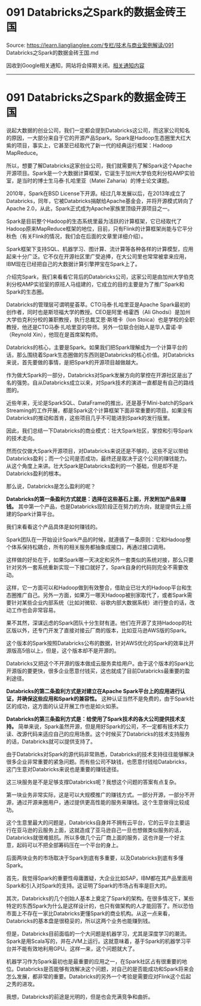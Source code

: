 # 091 Databricks之Spark的数据金砖王国 

Source: https://learn.lianglianglee.com/专栏/技术与商业案例解读/091 Databricks之Spark的数据金砖王国.md

因收到Google相关通知，网站将会择期关闭。[相关通知内容](https://lumendatabase.org/notices/44265620)

---

# 091 Databricks之Spark的数据金砖王国

说起大数据的创业公司，我们一定都会提到Databricks这公司，而这家公司知名的原因，一大部分来自于它的开源产品Spark。Spark是Hadoop生态圈里大红大紫的项目，事实上，它甚至已经取代了新一代的经典运行框架：Hadoop MapReduce。

所以，想要了解Databricks这家创业公司，我们就需要先了解Spark这个Apache开源项目。Spark是一个大数据计算框架，它诞生于加州大学伯克利分校AMP实验室，是当时的博士生马泰·扎哈里亚（Matei Zaharia）的博士论文课题。

2010年，Spark在BSD License下开源。经过几年发展以后，在2013年成立了Databricks，同年，它被Databricks捐献给Apache基金会，并将开源模式转向了Apache 2.0，从此，Spark正式成为Apache家族里顶级开源项目之一。

Spark是目前整个Hadoop的生态系统里最为活跃的计算框架，它已经取代了Hadoop原来MapReduce框架的地位，目前，只有Flink的计算框架尚能与它平分秋色（有关Flink的情况，我们会在后面的文章里详细介绍）。

Spark框架下支持SQL、机器学习、图计算、流计算等各种各样的计算模型，应用起来十分广泛。它不仅在开源社区里广受追捧，在大公司里也常常被拿来应用，IBM现在已经把自己的大数据计算引擎押宝在Spark上了。

介绍完Spark，我们来看看它背后的Databricks公司，这家公司是由加州大学伯克利分校AMP实验室的原班人马组建的，它成立的目的主要是为了推广Spark和Spark的生态圈。

Databricks的管理层可谓明星荟萃。CTO马泰·扎哈里亚是Apache Spark最初的创作者，同时也是斯坦福大学的教授。CEO是阿里·格霍西（Ali Ghodsi）是加州大学伯克利分校的兼职教授，执行总裁艾恩·斯塔卡（Ion Stoica）也是学校的全职教授，他还是CTO马泰·扎哈里亚的导师。另外一位联合创始人是华人雷诺·辛（Reynold Xin），他现在是首席架构师。

Databricks的核心，主要是Spark。如果我们把Spark理解成为一个计算平台的话，那么围绕着Spark生态圈做的东西则是Databricks的核心价值。对Databricks来说，首先要做的事情，是把Spark的开源项目越做越大。

作为做大Spark的一部分，Databricks对Spark发展方向的掌控在开源社区是出了名的强势。自从Databricks成立以来，对Spark技术的演进一直都是有自己的路线图的。

近些年来，无论是SparkSQL、DataFrame的推出，还是基于Mini-batch的Spark Streaming的工作开展，都是Spark这个计算框架下面非常重要的项目。如果没有Databricks的推动和首肯，这些项目几乎不可能进到Spark的发行版里。

因此，我们总结一下Databricks的商业模式：壮大Spark社区，掌控和引导Spark的技术走向。

然而仅仅做大Spark开源项目，对Databricks来说还是不够的，这些不足以带给Databricks盈利；而一个公司是否成功，最终还是取决于这个公司的赚钱能力。从这个角度上来讲。壮大Spark是Databricks盈利的一个基础，但是却不是Databricks盈利的根本。

那么说，Databricks是怎么盈利的呢？

**Databricks的第一条盈利方式就是：选择在这些基石上面，开发附加产品来赚钱。** 其中第一个产品，也是Databricks现阶段正在努力的方向，就是提供云上搭建的Spark计算平台。

我们来看看这个产品具体是如何赚钱的。

Spark团队在一开始设计Spark产品的时候，就遵循了一条原则：它和Hadoop整个体系保持松耦合，所有的相关服务都抽象成接口，再通过接口调用。

这样做的好处在于，如果Spark哪一天决定和另外一套类似的系统对接，那么只要针对另外一套系统重新实现一下接口就好了，Spark自身的代码则完全不需要改动。

这样，它一方面可以和Hadoop做到有效整合，借助业已壮大的Hadoop平台和生态圈推广自己。另外一方面，如果万一哪天Hadoop被别家取代了，或者Spark需要针对某些企业内部系统（比如对微软、谷歌内部大数据系统）进行整合的话，改动工作也会非常容易。

果不其然，深谋远虑的Spark团队十分生财有道。他们在开源了支持Hadoop的社区版以外，还专门开发了直接对接云厂商的版本，比如亚马逊AWS版的Spark。

这个版本的Spark按照Databricks公布的数据，针对AWS优化的Spark的效率比开源版高5倍以上，但是，这个版本却不是开源的。

Databricks又把这个不开源的版本做成云服务卖给用户。由于这个版本的Spark比开源版的要更快，很多企业愿意付钱买，这也就成了目前Databricks最重要的盈利途径。

**Databricks的第二条盈利方式是对建立在Apache Spark平台上的应用进行认证，并确保这些应用和Spark的兼容性。** 这种认证当然不是免费的，由于Spark社区的成功，这方面的认证开展工作也是如火如荼。

**Databricks的第三条盈利方式是：给使用了Spark技术的各大公司提供技术支持。** 简单来说，Spark虽然开源，但是用好Spark的公司，不一定都有技术实力读、改源代码来适应自己的应用场景。这个时候买了Databricks的技术支持服务的话，Databricks就可以提供支持了。

由于Databricks对Spark的源代码非常熟悉，Databricks的技术支持往往能够解决很多企业非常重要的紧急问题。而有些公司不缺钱，也愿意付钱给Databricks，这门生意对Databricks来说也是重要的赚钱途径。

这三块服务是不是足够支撑Databricks呢？我想这个问题的答案有点复杂。

第一块业务非常实际，这是可以大规模推广的赚钱方式。一部分开源，一部分不开源，通过开源来圈用户，通过提供更高性能的服务来赚钱。这个生意做得比较成功。

这个生意里最大的问题是，Databricks自身并不拥有云平台，它的云平台主要运行在亚马逊的云服务上面，这就造成了亚马逊自己一旦也想做类似服务的话，Databricks就很难抵抗。所以多做几个云厂商上面的服务，这也许是一个好主意，起码可以不把全部筹码压在一个平台的身上。

后面两块业务的市场取决于Spark到底有多重要，以及Databricks到底有多懂Spark。

首先，我觉得Spark的重要性毋庸置疑，大企业比如SAP，IBM都在其产品里面用Spark和引入对Spark的支持。这证明了Spark的市场占有率是巨大的。

其次，Databricks的几个创始人基本上奠定了Spark的架构。在很多情况下，某些特定的东西Spark为什么是这样设计的，也只有做架构的人才能回答了。所以恐怕市面上不存在一家比Databricks更懂Spark的商业机构。从这一点来看，Databricks的基本盘是很稳妥的，所以这两个业务也能赚到钱。

但是，Databricks目前面临的一个大问题是机器学习，尤其是深度学习的潮流。Spark是用Scala写的，并在JVM上运行。这就意味着，基于Spark的机器学习平台并不能有效地利用GPU。这样一来，这个问题就大了。

机器学习作为Spark最初也是最重要的应用之一，在Spark社区占有很重要的地位。Databricks是否能够有效解决这个问题，对自己的是否能成功和Spark将来会怎么发展，都非常的重要。Databricks的另外一个考验是需要应对Flink这个后起之秀的进攻。

我想，Databricks的前途是光明的，但是也会充满竞争和曲折。